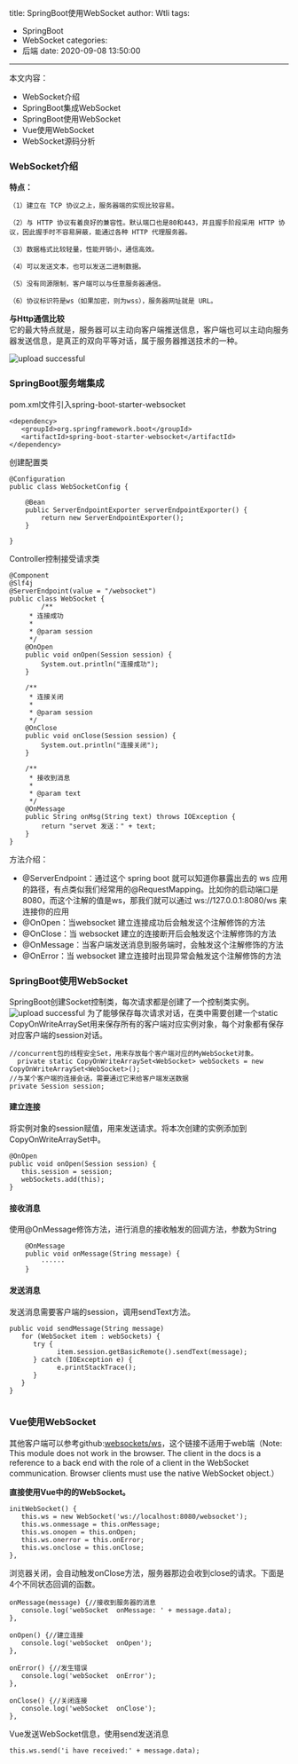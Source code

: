 title: SpringBoot使用WebSocket
author: Wtli
tags:
  - SpringBoot
  - WebSocket
categories:
  - 后端
date: 2020-09-08 13:50:00
---
本文内容：
- WebSocket介绍
- SpringBoot集成WebSocket
- SpringBoot使用WebSocket
- Vue使用WebSocket
- WebSocket源码分析
<!-- more -->

### WebSocket介绍

**特点：**  
```
（1）建立在 TCP 协议之上，服务器端的实现比较容易。

（2）与 HTTP 协议有着良好的兼容性。默认端口也是80和443，并且握手阶段采用 HTTP 协议，因此握手时不容易屏蔽，能通过各种 HTTP 代理服务器。

（3）数据格式比较轻量，性能开销小，通信高效。

（4）可以发送文本，也可以发送二进制数据。

（5）没有同源限制，客户端可以与任意服务器通信。

（6）协议标识符是ws（如果加密，则为wss），服务器网址就是 URL。

```
**与Http通信比较**  
它的最大特点就是，服务器可以主动向客户端推送信息，客户端也可以主动向服务器发送信息，是真正的双向平等对话，属于服务器推送技术的一种。

![upload successful](/images/pasted-45.png)

### SpringBoot服务端集成

pom.xml文件引入spring-boot-starter-websocket
```
<dependency>
   <groupId>org.springframework.boot</groupId>
   <artifactId>spring-boot-starter-websocket</artifactId>
</dependency>
```

创建配置类

```
@Configuration
public class WebSocketConfig {

    @Bean
    public ServerEndpointExporter serverEndpointExporter() {
        return new ServerEndpointExporter();
    }

}
```

Controller控制接受请求类
```
@Component
@Slf4j
@ServerEndpoint(value = "/websocket")
public class WebSocket {
        /**
     * 连接成功
     *
     * @param session
     */
    @OnOpen
    public void onOpen(Session session) {
        System.out.println("连接成功");
    }

    /**
     * 连接关闭
     *
     * @param session
     */
    @OnClose
    public void onClose(Session session) {
        System.out.println("连接关闭");
    }

    /**
     * 接收到消息
     *
     * @param text
     */
    @OnMessage
    public String onMsg(String text) throws IOException {
        return "servet 发送：" + text;
    }
}
```
方法介绍：
- @ServerEndpoint：通过这个 spring boot 就可以知道你暴露出去的 ws 应用的路径，有点类似我们经常用的@RequestMapping。比如你的启动端口是8080，而这个注解的值是ws，那我们就可以通过 ws://127.0.0.1:8080/ws 来连接你的应用
- @OnOpen：当websocket 建立连接成功后会触发这个注解修饰的方法
- @OnClose：当 websocket 建立的连接断开后会触发这个注解修饰的方法
- @OnMessage：当客户端发送消息到服务端时，会触发这个注解修饰的方法
- @OnError：当 websocket 建立连接时出现异常会触发这个注解修饰的方法


### SpringBoot使用WebSocket

SpringBoot创建Socket控制类，每次请求都是创建了一个控制类实例。
![upload successful](/images/pasted-46.png)
为了能够保存每次请求对话，在类中需要创建一个static CopyOnWriteArraySet用来保存所有的客户端对应实例对象，每个对象都有保存对应客户端的session对话。
```
//concurrent包的线程安全Set，用来存放每个客户端对应的MyWebSocket对象。
  private static CopyOnWriteArraySet<WebSocket> webSockets = new CopyOnWriteArraySet<WebSocket>();
//与某个客户端的连接会话，需要通过它来给客户端发送数据
private Session session;
```
#### 建立连接
将实例对象的session赋值，用来发送请求。将本次创建的实例添加到CopyOnWriteArraySet中。
```
@OnOpen
public void onOpen(Session session) {
   this.session = session;
   webSockets.add(this); 
}
```

#### 接收消息
使用@OnMessage修饰方法，进行消息的接收触发的回调方法，参数为String
```
    @OnMessage
    public void onMessage(String message) {
        ······
    }
```


#### 发送消息

发送消息需要客户端的session，调用sendText方法。

```
public void sendMessage(String message) 
   for (WebSocket item : webSockets) {
      try {
            item.session.getBasicRemote().sendText(message);
      } catch (IOException e) {
            e.printStackTrace();
      }
   }
}


```
### Vue使用WebSocket

其他客户端可以参考github:[websockets/ws](https://github.com/websockets/ws)，这个链接不适用于web端（Note: This module does not work in the browser. The client in the docs is a reference to a back end with the role of a client in the WebSocket communication. Browser clients must use the native WebSocket object.） 

**直接使用Vue中的的WebSocket。**

```
initWebSocket() {
   this.ws = new WebSocket('ws://localhost:8080/websocket');
   this.ws.onmessage = this.onMessage;
   this.ws.onopen = this.onOpen;
   this.ws.onerror = this.onError;
   this.ws.onclose = this.onClose;
},
```
浏览器关闭，会自动触发onClose方法，服务器那边会收到close的请求。下面是4个不同状态回调的函数。

```
onMessage(message) {//接收到服务器的消息
   console.log('webSocket  onMessage: ' + message.data);
},

onOpen() {//建立连接
   console.log('webSocket  onOpen');
},

onError() {//发生错误
   console.log('webSocket  onError');
},

onClose() {//关闭连接
   console.log('webSocket  onClose');
},
```
Vue发送WebSocket信息，使用send发送消息
```
this.ws.send('i have received:' + message.data);
```